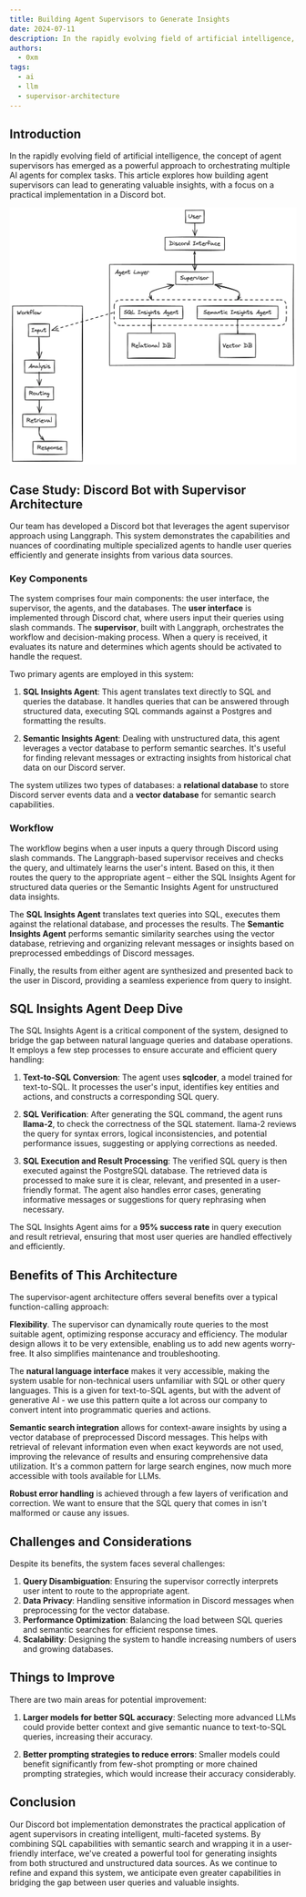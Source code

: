 ```yaml
---
title: Building Agent Supervisors to Generate Insights
date: 2024-07-11
description: In the rapidly evolving field of artificial intelligence, the concept of agent supervisors has emerged as a powerful approach to orchestrating multiple AI agents for complex tasks. This article explores how building agent supervisors can lead to generating valuable insights, with a focus on a practical implementation in a Discord bot.
authors:
  - 0xm
tags:
  - ai
  - llm
  - supervisor-architecture
---
```


## Introduction

In the rapidly evolving field of artificial intelligence, the concept of agent supervisors has emerged as a powerful approach to orchestrating multiple AI agents for complex tasks. This article explores how building agent supervisors can lead to generating valuable insights, with a focus on a practical implementation in a Discord bot.

![](assets/supervisor-ai-agents.webp)

## Case Study: Discord Bot with Supervisor Architecture

Our team has developed a Discord bot that leverages the agent supervisor approach using Langgraph. This system demonstrates the capabilities and nuances of coordinating multiple specialized agents to handle user queries efficiently and generate insights from various data sources.

### Key Components

The system comprises four main components: the user interface, the supervisor, the agents, and the databases. The **user interface** is implemented through Discord chat, where users input their queries using slash commands. The **supervisor**, built with Langgraph, orchestrates the workflow and decision-making process. When a query is received, it evaluates its nature and determines which agents should be activated to handle the request.

Two primary agents are employed in this system:

1. **SQL Insights Agent**: This agent translates text directly to SQL and queries the database. It handles queries that can be answered through structured data, executing SQL commands against a Postgres and formatting the results.

2. **Semantic Insights Agent**: Dealing with unstructured data, this agent leverages a vector database to perform semantic searches. It's useful for finding relevant messages or extracting insights from historical chat data on our Discord server.

The system utilizes two types of databases: a **relational database** to store Discord server events data and a **vector database** for semantic search capabilities.

### Workflow

The workflow begins when a user inputs a query through Discord using slash commands. The Langgraph-based supervisor receives and checks the query, and ultimately learns the user's intent. Based on this, it then routes the query to the appropriate agent – either the SQL Insights Agent for structured data queries or the Semantic Insights Agent for unstructured data insights.

The **SQL Insights Agent** translates text queries into SQL, executes them against the relational database, and processes the results. The **Semantic Insights Agent** performs semantic similarity searches using the vector database, retrieving and organizing relevant messages or insights based on preprocessed embeddings of Discord messages.

Finally, the results from either agent are synthesized and presented back to the user in Discord, providing a seamless experience from query to insight.

## SQL Insights Agent Deep Dive

The SQL Insights Agent is a critical component of the system, designed to bridge the gap between natural language queries and database operations. It employs a few step processes to ensure accurate and efficient query handling:

1. **Text-to-SQL Conversion**: The agent uses **sqlcoder**, a model trained for text-to-SQL. It processes the user's input, identifies key entities and actions, and constructs a corresponding SQL query.

2. **SQL Verification**: After generating the SQL command, the agent runs **llama-2**, to check the correctness of the SQL statement. llama-2 reviews the query for syntax errors, logical inconsistencies, and potential performance issues, suggesting or applying corrections as needed.

3. **SQL Execution and Result Processing**: The verified SQL query is then executed against the PostgreSQL database. The retrieved data is processed to make sure it is clear, relevant, and presented in a user-friendly format. The agent also handles error cases, generating informative messages or suggestions for query rephrasing when necessary.

The SQL Insights Agent aims for a **95% success rate** in query execution and result retrieval, ensuring that most user queries are handled effectively and efficiently.

## Benefits of This Architecture

The supervisor-agent architecture offers several benefits over a typical function-calling approach:

**Flexibility**. The supervisor can dynamically route queries to the most suitable agent, optimizing response accuracy and efficiency. The modular design allows it to be very extensible, enabling us to add new agents worry-free. It also simplifies maintenance and troubleshooting.

The **natural language interface** makes it very accessible, making the system usable for non-technical users unfamiliar with SQL or other query languages. This is a given for text-to-SQL agents, but with the advent of generative AI - we use this pattern quite a lot across our company to convert intent into programmatic queries and actions.

**Semantic search integration** allows for context-aware insights by using a vector database of preprocessed Discord messages. This helps with retrieval of relevant information even when exact keywords are not used, improving the relevance of results and ensuring comprehensive data utilization. It's a common pattern for large search engines, now much more accessible with tools available for LLMs.

**Robust error handling** is achieved through a few layers of verification and correction. We want to ensure that the SQL query that comes in isn't malformed or cause any issues.

## Challenges and Considerations

Despite its benefits, the system faces several challenges:

1. **Query Disambiguation**: Ensuring the supervisor correctly interprets user intent to route to the appropriate agent.
2. **Data Privacy**: Handling sensitive information in Discord messages when preprocessing for the vector database.
3. **Performance Optimization**: Balancing the load between SQL queries and semantic searches for efficient response times.
4. **Scalability**: Designing the system to handle increasing numbers of users and growing databases.

## Things to Improve

There are two main areas for potential improvement:

1. **Larger models for better SQL accuracy**: Selecting more advanced LLMs could provide better context and give semantic nuance to text-to-SQL queries, increasing their accuracy.

2. **Better prompting strategies to reduce errors**: Smaller models could benefit significantly from few-shot prompting or more chained prompting strategies, which would increase their accuracy considerably.

## Conclusion

Our Discord bot implementation demonstrates the practical application of agent supervisors in creating intelligent, multi-faceted systems. By combining SQL capabilities with semantic search and wrapping it in a user-friendly interface, we've created a powerful tool for generating insights from both structured and unstructured data sources. As we continue to refine and expand this system, we anticipate even greater capabilities in bridging the gap between user queries and valuable insights.

